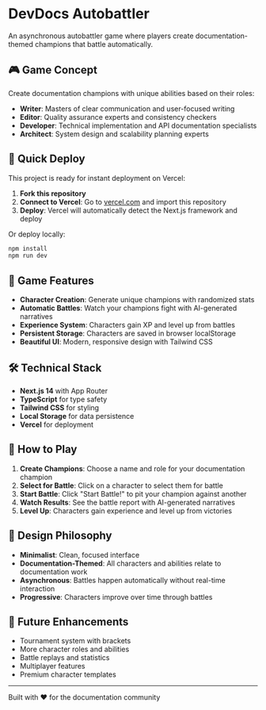 # DevDocs Autobattler

An asynchronous autobattler game where players create documentation-themed champions that battle automatically.

## 🎮 Game Concept

Create documentation champions with unique abilities based on their roles:
- **Writer**: Masters of clear communication and user-focused writing
- **Editor**: Quality assurance experts and consistency checkers  
- **Developer**: Technical implementation and API documentation specialists
- **Architect**: System design and scalability planning experts

## 🚀 Quick Deploy

This project is ready for instant deployment on Vercel:

1. **Fork this repository**
2. **Connect to Vercel**: Go to [vercel.com](https://vercel.com) and import this repository
3. **Deploy**: Vercel will automatically detect the Next.js framework and deploy

Or deploy locally:

```bash
npm install
npm run dev
```

## 🎯 Game Features

- **Character Creation**: Generate unique champions with randomized stats
- **Automatic Battles**: Watch your champions fight with AI-generated narratives
- **Experience System**: Characters gain XP and level up from battles
- **Persistent Storage**: Characters are saved in browser localStorage
- **Beautiful UI**: Modern, responsive design with Tailwind CSS

## 🛠️ Technical Stack

- **Next.js 14** with App Router
- **TypeScript** for type safety
- **Tailwind CSS** for styling
- **Local Storage** for data persistence
- **Vercel** for deployment

## 🎲 How to Play

1. **Create Champions**: Choose a name and role for your documentation champion
2. **Select for Battle**: Click on a character to select them for battle
3. **Start Battle**: Click "Start Battle!" to pit your champion against another
4. **Watch Results**: See the battle report with AI-generated narratives
5. **Level Up**: Characters gain experience and level up from victories

## 🎨 Design Philosophy

- **Minimalist**: Clean, focused interface
- **Documentation-Themed**: All characters and abilities relate to documentation work
- **Asynchronous**: Battles happen automatically without real-time interaction
- **Progressive**: Characters improve over time through battles

## 🔮 Future Enhancements

- Tournament system with brackets
- More character roles and abilities
- Battle replays and statistics
- Multiplayer features
- Premium character templates

---

Built with ❤️ for the documentation community 
